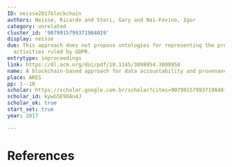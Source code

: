 ```yaml
---
ID: neisse2017blockchain
authors: Neisse, Ricardo and Steri, Gary and Nai-Fovino, Igor
category: unrelated
cluster_id: '9079915799371984019'
display: neisse
due: This approach does not propose ontologies for representing the provenance of
  activities ruled by GDPR.
entrytype: inproceedings
link: https://dl.acm.org/doi/pdf/10.1145/3098954.3098958
name: A blockchain-based approach for data accountability and provenance tracking
place: ARES
pp: 1--10
scholar: https://scholar.google.com.br/scholar?cites=9079915799371984019&as_sdt=2005&sciodt=0,5&hl=en
scholar_id: kywG5E9XAn4J
scholar_ok: true
start_set: true
year: 2017

---
```


# References

